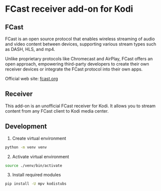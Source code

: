 # FCast receiver add-on for Kodi

## FCast

FCast is an open source protocol that enables wireless streaming of audio and video content between devices, supporting various stream types such as DASH, HLS, and mp4.

Unlike proprietary protocols like Chromecast and AirPlay, FCast offers an open approach, empowering third-party developers to create their own receiver devices or integrate the FCast protocol into their own apps. 

Official web site: [fcast.org](https://fcast.org)

## Receiver

This add-on is an unofficial FCast receiver for Kodi. It allows you to stream content from any FCast client to Kodi media center.

## Development
1. Create virtual environment
```bash
python -m venv venv
```
2. Activate virtual environment
```bash
source ./venv/bin/activate
```
3. Install required modules
```bash
pip install -U mpv kodistubs
```

